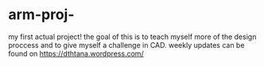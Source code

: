 # arm-proj-
my first actual project!
the goal of this is to teach myself more of the design proccess and to give myself a challenge in CAD. 
weekly updates can be found on https://dthtana.wordpress.com/
